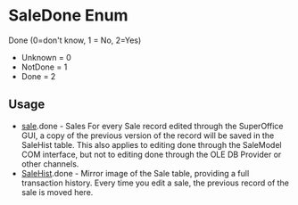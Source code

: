 <properties generated="1" SortOrder="990" />

# SaleDone Enum

Done (0=don&apos;t know, 1 = No, 2=Yes)

* Unknown = 0
* NotDone = 1
* Done = 2

## Usage
* [sale](sale.md).done - Sales  For every Sale record edited through the SuperOffice GUI, a copy of the previous version of the record will be saved in the SaleHist table. This also applies to editing done through the SaleModel COM interface, but not to editing done through the OLE DB Provider or other channels.  
* [SaleHist](SaleHist.md).done - Mirror image of the Sale table, providing a full transaction history. Every time you edit a sale, the previous record of the sale is moved here. 

